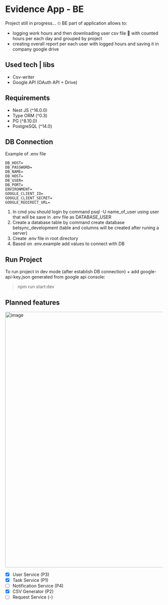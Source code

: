 # Evidence App - BE

Project still in progress... ⏲
BE part of application allows to:

* logging work hours and then downloading user csv file 📁 with counted hours per each day and grouped by project
* creating overall report per each user with logged hours and saving it in company google drive

## Used tech | libs
* Csv-writer
* Google API (OAuth API + Drive)

## Requirements
 
* Nest JS (^16.0.0)
* Type ORM (^0.3)
* PG (^8.10.0)
* PostgreSQL (^14.0)

## DB Connection

Example of .env file

```
DB_HOST=
DB_PASSWORD=
DB_NAME=
DB_HOST=
DB_USER=
DB_PORT=
ENVIRONMENT=
GOOGLE_CLIENT_ID=
GOOGLE_CLIENT_SECRET=
GOOGLE_REDIRECT_URL=
```

1. In cmd you should login by command psql -U name_of_user using user that will be save in .env file as DATABASE_USER
2. Create a database table by command create database betsync_development (table and columns will be created after runing a server)
3. Create .env file in root directory
4. Based on .env.example add values to connect with DB

## Run Project

To run project in dev mode (after establish DB connection) + add google-api-key.json generated from google api console: 

> npm run start:dev

## Planned features
<img width="816" alt="image" src="https://github.com/Kinga-Jaworska/Evidence_BE/assets/67658221/f3a6b453-8be8-4dd7-a890-7a425177f694">

- [x] User Service (P3)
- [x] Task Service (P1)
- [ ] Notification Service (P4)
- [x] CSV Generator (P2)
- [ ] Request Service (-)
